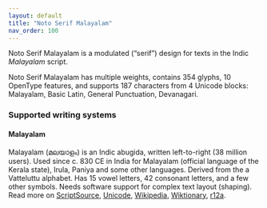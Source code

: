 ```yaml
---
layout: default
title: "Noto Serif Malayalam"
nav_order: 100
---
```

Noto Serif Malayalam is a modulated (“serif”) design for texts in the Indic _Malayalam_ script. 

Noto Serif Malayalam has multiple weights, contains 354 glyphs, 10 OpenType features, and supports 187 characters from 4 Unicode blocks: Malayalam, Basic Latin, General Punctuation, Devanagari.


### Supported writing systems


#### Malayalam

Malayalam (<span class='autonym'>മലയാളം</span>) is an Indic abugida, written left-to-right (38 million users). Used since c. 830 CE in India for Malayalam (official language of the Kerala state), Irula, Paniya and some other languages. Derived from the a Vatteluttu alphabet. Has 15 vowel letters, 42 consonant letters, and a few other symbols. Needs software support for complex text layout (shaping). Read more on [ScriptSource](https://scriptsource.org/scr/Mlym), [Unicode](https://www.unicode.org/versions/Unicode13.0.0/ch12.pdf#G22346), [Wikipedia](https://en.wikipedia.org/wiki/ISO_15924:Mlym), [Wiktionary](https://en.wiktionary.org/wiki/Category:Malayalam_script), [r12a](https://r12a.github.io/scripts/links?iso=Mlym).

